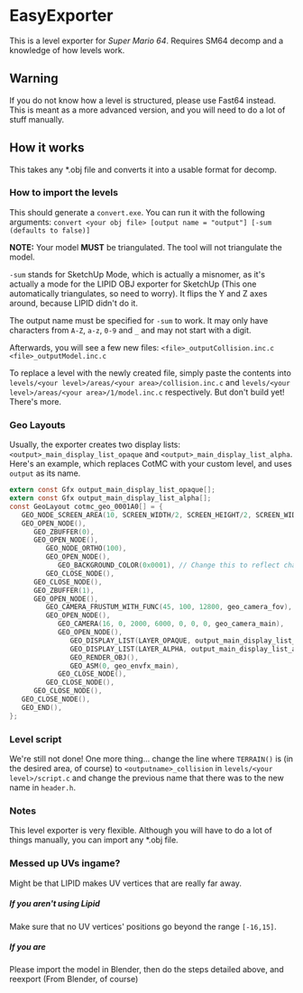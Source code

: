 # EasyExporter
This is a level exporter for *Super Mario 64*. Requires SM64 decomp and a knowledge of how levels work.

## Warning
If you do not know how a level is structured, please use Fast64 instead. This is meant as a more advanced version, and you will need to do a lot of stuff manually.

## How it works
This takes any \*.obj file and converts it into a usable format for decomp.

### How to import the levels
This should generate a `convert.exe`. You can run it with the following arguments:
`convert <your obj file> [output name = "output"] [-sum (defaults to false)]`

**NOTE:** Your model **MUST** be triangulated. The tool will not triangulate the model.

`-sum` stands for SketchUp Mode, which is actually a misnomer, as it's actually a mode for the LIPID OBJ exporter for SketchUp (This one automatically triangulates, so need to worry). It flips the Y and Z axes around, because LIPID didn't do it.

The output name must be specified for `-sum` to work. It may only have characters from `A-Z`, `a-z`, `0-9` and `_` and may not start with a digit.

Afterwards, you will see a few new files:
`<file>_outputCollision.inc.c`
`<file>_outputModel.inc.c`

To replace a level with the newly created file, simply paste the contents into `levels/<your level>/areas/<your area>/collision.inc.c` and `levels/<your level>/areas/<your area>/1/model.inc.c` respectively. But don't build yet! There's more.

### Geo Layouts
Usually, the exporter creates two display lists: `<output>_main_display_list_opaque` and `<output>_main_display_list_alpha`. Here's an example, which replaces CotMC with your custom level, and uses `output` as its name.
```c
extern const Gfx output_main_display_list_opaque[];
extern const Gfx output_main_display_list_alpha[];
const GeoLayout cotmc_geo_0001A0[] = {
   GEO_NODE_SCREEN_AREA(10, SCREEN_WIDTH/2, SCREEN_HEIGHT/2, SCREEN_WIDTH/2, SCREEN_HEIGHT/2),
   GEO_OPEN_NODE(),
      GEO_ZBUFFER(0),
      GEO_OPEN_NODE(),
         GEO_NODE_ORTHO(100),
         GEO_OPEN_NODE(),
            GEO_BACKGROUND_COLOR(0x0001), // Change this to reflect changes in the background.
         GEO_CLOSE_NODE(),
      GEO_CLOSE_NODE(),
      GEO_ZBUFFER(1),
      GEO_OPEN_NODE(),
         GEO_CAMERA_FRUSTUM_WITH_FUNC(45, 100, 12800, geo_camera_fov),
         GEO_OPEN_NODE(),
            GEO_CAMERA(16, 0, 2000, 6000, 0, 0, 0, geo_camera_main),
            GEO_OPEN_NODE(),
               GEO_DISPLAY_LIST(LAYER_OPAQUE, output_main_display_list_opaque),
               GEO_DISPLAY_LIST(LAYER_ALPHA, output_main_display_list_alpha),
               GEO_RENDER_OBJ(),
               GEO_ASM(0, geo_envfx_main),
            GEO_CLOSE_NODE(),
         GEO_CLOSE_NODE(),
      GEO_CLOSE_NODE(),
   GEO_CLOSE_NODE(),
   GEO_END(),
};
```

### Level script
We're still not done! One more thing... change the line where `TERRAIN()` is (in the desired area, of course) to `<outputname>_collision` in `levels/<your level>/script.c` and change the previous name that there was to the new name in `header.h`.

### Notes
This level exporter is very flexible. Although you will have to do a lot of things manually, you can import any \*.obj file.

### Messed up UVs ingame?
Might be that LIPID makes UV vertices that are really far away. 
##### If you aren't using Lipid
Make sure that no UV vertices' positions go beyond the range `[-16,15]`.
##### If you are
Please import the model in Blender, then do the steps detailed above, and reexport (From Blender, of course)
